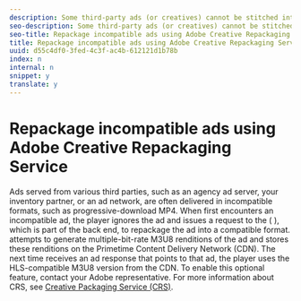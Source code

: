 ```yaml
---
description: Some third-party ads (or creatives) cannot be stitched into the HTTP Live Streaming (HLS) content stream because their video format is incompatible with HLS. and can optionally attempt to repackage incompatible ads into compatible M3U8 videos.
seo-description: Some third-party ads (or creatives) cannot be stitched into the HTTP Live Streaming (HLS) content stream because their video format is incompatible with HLS. and can optionally attempt to repackage incompatible ads into compatible M3U8 videos.
seo-title: Repackage incompatible ads using Adobe Creative Repackaging Service
title: Repackage incompatible ads using Adobe Creative Repackaging Service
uuid: d55c4df0-3fed-4c3f-ac4b-612121d1b78b
index: n
internal: n
snippet: y
translate: y
---
```


# Repackage incompatible ads using Adobe Creative Repackaging Service

Ads served from various third parties, such as an agency ad server, your inventory partner, or an ad network, are often delivered in incompatible formats, such as progressive-download MP4.
When  <!-- PH element: phrases/primetime-sdk-name --> first encounters an incompatible ad, the player ignores the ad and issues a request to the <!-- PH element: phrases/crs-name --> ( <!-- PH element: phrases/crs-acronym --> ), which is part of the <!-- PH element: phrases/ad-insert-name --> back end, to repackage the ad into a compatible format. <!-- PH element: phrases/crs-acronym --> attempts to generate multiple-bit-rate M3U8 renditions of the ad and stores these renditions on the Primetime Content Delivery Network (CDN). The next time <!-- PH element: phrases/primetime-sdk-name --> receives an ad response that points to that ad, the player uses the HLS-compatible M3U8 version from the CDN.
To enable this optional feature, contact your Adobe representative.
For more information about CRS, see [Creative Packaging Service (CRS)](http://help.adobe.com/en_US/primetime/crs/index.html). 
